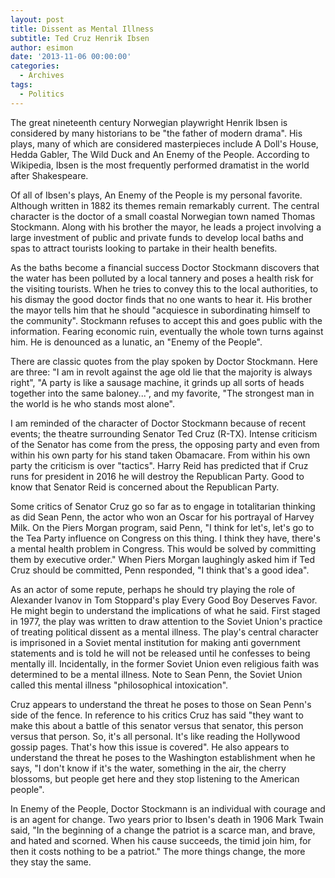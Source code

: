 ```yaml
---
layout: post
title: Dissent as Mental Illness
subtitle: Ted Cruz Henrik Ibsen
author: esimon
date: '2013-11-06 00:00:00'
categories:
  - Archives
tags:
  - Politics
---
```

The great nineteenth century Norwegian playwright Henrik Ibsen is considered by many historians to be "the father of modern drama". His plays, many of which are considered masterpieces include A Doll's House, Hedda Gabler, The Wild Duck and An Enemy of the People. According to Wikipedia, Ibsen is the most frequently performed dramatist in the world after Shakespeare. 

Of all of Ibsen's plays, An Enemy of the People is my personal favorite. Although written in 1882 its themes remain remarkably current. The central character is the doctor of a small coastal Norwegian town named Thomas Stockmann. Along with his brother the mayor, he leads a project involving a large investment of public and private funds to develop local baths and spas to attract tourists looking to partake in their health benefits. 

As the baths become a financial success Doctor Stockmann discovers that the water has been polluted by a local tannery and poses a health risk for the visiting tourists. When he tries to convey this to the local authorities, to his dismay the good doctor finds that no one wants to hear it. His brother the mayor tells him that he should "acquiesce in subordinating himself to the community". Stockmann refuses to accept this and goes public with the information. Fearing economic ruin, eventually the whole town turns against him. He is denounced as a lunatic, an "Enemy of the People". 

There are classic quotes from the play spoken by Doctor Stockmann. Here are three: "I am in revolt against the age old lie that the majority is always right", "A party is like a sausage machine, it grinds up all sorts of heads together into the same baloney...", and my favorite, "The strongest man in the world is he who stands most alone".

I am reminded of the character of Doctor Stockmann because of recent events; the theatre surrounding Senator Ted Cruz (R-TX). Intense criticism of the Senator has come from the press, the opposing party and even from within his own party for his stand taken Obamacare. From within his own party the criticism is over "tactics". Harry Reid has predicted that if Cruz runs for president in 2016 he will destroy the Republican Party. Good to know that Senator Reid is concerned about the Republican Party. 

Some critics of Senator Cruz go so far as to engage in totalitarian thinking as did Sean Penn, the actor who won an Oscar for his portrayal of Harvey Milk. On the Piers Morgan program, said Penn, "I think for let's, let's go to the Tea Party influence on Congress on this thing. I think they have, there's a mental health problem in Congress. This would be solved by committing them by executive order." When Piers Morgan laughingly asked him if Ted Cruz should be committed, Penn responded, "I think that's a good idea". 

 As an actor of some repute, perhaps he should try playing the role of Alexander Ivanov in Tom Stoppard's play Every Good Boy Deserves Favor. He might begin to understand the implications of what he said. First staged in 1977, the play was written to draw attention to the Soviet Union's practice of treating political dissent as a mental illness. The play's central character is imprisoned in a Soviet mental institution for making anti government statements and is told he will not be released until he confesses to being mentally ill. Incidentally, in the former Soviet Union even religious faith was determined to be a mental illness. Note to Sean Penn, the Soviet Union called this mental illness "philosophical intoxication". 

Cruz appears to understand the threat he poses to those on Sean Penn's side of the fence. In reference to his critics Cruz has said "they want to make this about a battle of this senator versus that senator, this person versus that person. So, it's all personal. It's like reading the Hollywood gossip pages. That's how this issue is covered". He also appears to understand the threat he poses to the Washington establishment when he says, "I don't know if it's the water, something in the air, the cherry blossoms, but people get here and they stop listening to the American people". 

In Enemy of the People, Doctor Stockmann is an individual with courage and is an agent for change. Two years prior to Ibsen's death in 1906 Mark Twain said, "In the beginning of a change the patriot is a scarce man, and brave, and hated and scorned. When his cause succeeds, the timid join him, for then it costs nothing to be a patriot." The more things change, the more they stay the same. 

